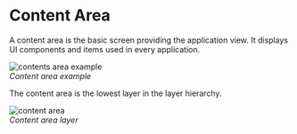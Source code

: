 # Content Area

A content area is the basic screen providing the application view. It displays UI components and items used in every application.


![contents area example](media/ux_01_contents_area_2-850x478.png)  
*Content area example*



The content area is the lowest layer in the layer hierarchy.

![content area](media/ux_01_contents_area_1_re-850x707.png)  
*Content area layer*
